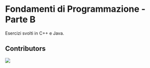 # Fondamenti di Programmazione - Parte B
Esercizi svolti in C++ e Java.

## Contributors
<a href="https://github.com/unipr-org/AI/graphs/contributors">
  <img src="https://contrib.rocks/image?repo=unipr-org/AI" />
</a>
